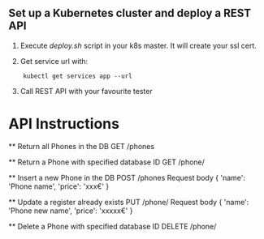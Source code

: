 ## Set up a Kubernetes cluster and deploy a REST API

1. Execute *deploy.sh* script in your k8s master. It will create your ssl cert.

2. Get service url with: 
```
    kubectl get services app --url
```

3. Call REST API with your favourite tester

# API Instructions

** Return all Phones in the DB
 GET /phones

** Return a Phone with specified database ID
GET /phone/<id>

** Insert a new Phone in the DB
POST /phones
Request body
{
 'name':    'Phone name',
 'price': 	 'xxx€'
}

** Update a register already exists
PUT /phone/<id>
Request body
{
 'name':    'Phone new name',
 'price': 	 'xxxxx€'
}

** Delete a Phone with specified database ID
DELETE /phone/<id>

